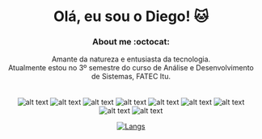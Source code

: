 # <div align="center"> Olá, eu sou o Diego! :cat:

### <div align="center"> About me    :octocat:
 <div align="center">
  
 Amante da natureza e entusiasta da tecnologia. <br>
 Atualmente estou no 3º semestre do curso de Análise e Desenvolvimento de Sistemas, FATEC Itu.<br><br><br>
 ![alt text](https://img.shields.io/badge/HTML-239120?style=for-the-badge&logo=html5&logoColor=white) ![alt text](https://img.shields.io/badge/CSS3-1572B6?style=for-the-badge&logo=css3&logoColor=white) ![alt text](https://img.shields.io/badge/JavaScript-F7DF1E?style=for-the-badge&logo=javascript&logoColor=black) ![alt text](https://img.shields.io/badge/C%23-239120?style=for-the-badge&logo=c-sharp&logoColor=white) ![alt text](https://img.shields.io/badge/Java-ED8B00?style=for-the-badge&logo=java&logoColor=white) ![alt text](https://img.shields.io/badge/MySQL-00000F?style=for-the-badge&logo=mysql&logoColor=white) ![alt text](https://img.shields.io/badge/.NET-5C2D91?style=for-the-badge&logo=dot-net&logoColor=white) ![alt text](https://img.shields.io/badge/Angular-DD0031?style=for-the-badge&logo=angular&logoColor=white) ![alt text](https://img.shields.io/badge/Bootstrap-563D7C?style=for-the-badge&logo=bootstrap&logoColor=white)






[![Langs](https://github-readme-stats.vercel.app/api/top-langs/?username=diegonzales1&show_icons=true&theme=radical)](https://github.com/anuraghazra/github-readme-stats) 


